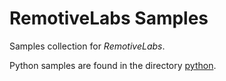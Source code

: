 # RemotiveLabs Samples

Samples collection for _RemotiveLabs_.

Python samples are found in the directory [python](python/).
